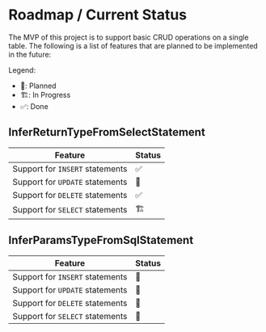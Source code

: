 # Roadmap / Current Status

The MVP of this project is to support basic CRUD operations on a single table. The following is a list of features that are planned to be implemented in the future:

Legend:

- 📝: Planned
- 🏗️: In Progress
- ✅: Done

## InferReturnTypeFromSelectStatement

| Feature                         | Status |
| ------------------------------- | ------ |
| Support for `INSERT` statements | ✅     |
| Support for `UPDATE` statements | 📝     |
| Support for `DELETE` statements | ✅     |
| Support for `SELECT` statements | 🏗️     |

## InferParamsTypeFromSqlStatement

| Feature                         | Status |
| ------------------------------- | ------ |
| Support for `INSERT` statements | 📝     |
| Support for `UPDATE` statements | 📝     |
| Support for `DELETE` statements | 📝     |
| Support for `SELECT` statements | 📝     |
